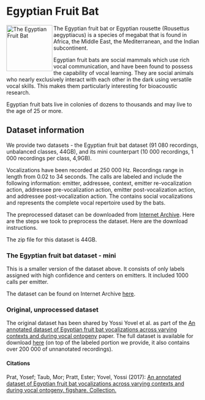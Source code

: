 # Egyptian Fruit Bat

<img src="https://upload.wikimedia.org/wikipedia/commons/4/4c/Skraidantis_egipto_%C5%A1uo_%28cropped%29.jpg" alt="The Egyptian Fruit Bat" width="120" align="left">

The Egyptian fruit bat or Egyptian rousette (Rousettus aegyptiacus) is a species of megabat that is found in Africa, the Middle East, the Mediterranean, and the Indian subcontinent.

Egyptian fruit bats are social mammals which use rich vocal communication, and have been found to possess the capability of vocal learning. They are social animals who nearly exclusively interact with each other in the dark using versatile vocal skills. This makes them particularly interesting for bioacoustic research.

Egyptian fruit bats live in colonies of dozens to thousands and may live to the age of 25 or more.

## Dataset information

We provide two datasets - the Egyptian fruit bat dataset (91 080 recordings, unbalanced classes, 44GB), and its mini counterpart (10 000 recordings, 1 000 recordings per class, 4,9GB).

Vocalizations have been recorded at 250 000 Hz. Recordings range in length from 0.02 to 34 seconds. The calls are labeled and include the following information: emitter, addressee, context, emitter re-vocalization action, addressee pre-vocalization action, emitter post-vocalization action, and addressee post-vocalization action. The contains social vocalizations and represents the complete vocal repertoire used by the bats.

The preprocessed dataset can be downloaded from [Internet Archive](https://archive.org/details/egyptian_fruit_bats_202102). Here are the steps we took to preprocess the dataset. Here are the download instructions.

The zip file for this dataset is 44GB.

### The Egyptian fruit bat dataset - mini

This is a smaller version of the dataset above. It consists of only labels assigned with high confidence and centers on emitters. It included 1000 calls per emitter.

The dataset can be found on Internet Archive [here](https://archive.org/details/egyptian_fruit_bats_mini).

### Original, unprocessed dataset

The original dataset has been shared by Yossi Yovel et al. as part of the [An annotated dataset of Egyptian fruit bat vocalizations across varying contexts and during vocal ontogeny](https://www.nature.com/articles/sdata2017143) paper. The full dataset is available for download [here](https://figshare.com/collections/An_annotated_dataset_of_Egyptian_fruit_bat_vocalizations_across_varying_contexts_and_during_vocal_ontogeny/3666502) (on top of the labeled portion we provide, it also contains over 200 000 of unnanotated recordings).

#### Citations

Prat, Yosef; Taub, Mor; Pratt, Ester; Yovel, Yossi (2017): [An annotated dataset of Egyptian fruit bat vocalizations across varying contexts and during vocal ontogeny. figshare. Collection.](https://doi.org/10.6084/m9.figshare.c.3666502.v2)
